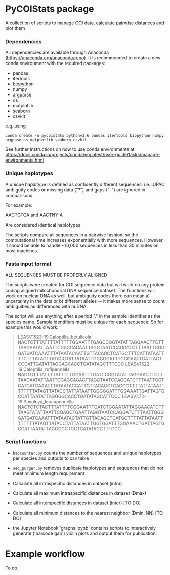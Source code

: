 # PyCOIStats package
A collection of scripts to manage COI data, calculate pairwise distances and plot them

### Dependencies

All dependencies are available through Anaconda (https://anaconda.org/anaconda/repo). It is recommended to create a new conda environment with the required packages:

- pandas
- itertools
- biopython
- numpy
- argparse
- os
- matplotlib
- seaborn
- csvkit

e.g. using

```conda create -n pycoistats python=3.6 pandas itertools biopython numpy argpase os matplotlib seaborn csvkit```

See further instructions on how to use conda environments at https://docs.conda.io/projects/conda/en/latest/user-guide/tasks/manage-environments.html


### Unique haplotypes

A unique haplotype is defined as confidently different sequences; i.e. IUPAC ambiguity codes or missing data ("?") and gaps ("-") are ignored in comparisons.

For example:

AACTGTCA and AACTNY-A

Are considered identical haplotypes.


The scripts compare all sequences in a pairwise fashion, so the computational time increases exponentially with more sequences. However, it should be able to handle ~10,000 sequences in less than 30 minutes on most machines.


### Fasta input format

ALL SEQUENCES MUST BE PROPERLY ALIGNED

The scripts were created for COI sequence data but will work on any protein coding aligned mitochondrial DNA sequence dataset. The functions will work on nuclear DNA as well, but ambiguity codes there can mean a) uncertainty in the data or b) different alleles -- it makes more sense to count ambiguities as differences with nuDNA.

The script will use anything after a period "." in the sample identifier as the species name. Sample identifiers must be unique for each sequence. So for example this would work:

>LEASV1523-19.Caloptilia_betulicola
NACTCTTTATTTTATTTTTGGAATTTGAGCCGGTATATTAGGAACTTCTTTAAGAATATTAATTCGAGCAGAATTAGGTAATCCAGGATCTTTAATTGGGGATGATCAAATTTATAATACAATTGTTACAGCTCATGCTTTCATTATAATTTTCTTTATAGTTATACCTATTATAATTGGGGGATTTGGGAATTGATTAGTCCCATTGATATTAGGAGCACCTGATATAGCTTTCCC
>LEASV1522-19.Caloptilia_rufipennella
NACTCTTTATTTTATTTTTGGAATTTGATCCGGTATATTAGGAACTTCTTTAAGAATATTAATTCGAGCAGAGTTAGGTAATCCAGGATCTTTAATTGGTGATGATCAAATTTATAATACCATTGTTACAGCTCACGCTTTTATTATAATTTTTTTTATAGTTATACCTATTATAATTGGGGGATTTGGAAATTGATTAGTGCCATTAATATTAGGGGCACCTGATATAGCATTCCC
>LEASV472-19.Povolnya_leucapennella
NACTCTCTACTTTATTTTCGGAATTTGATCTGGAATATTAGGAACATCTTTAAGTATATTAATTCGAGCTGAATTAGGTAATCCAGGATCTTTAATTGGGGATGATCAAATTTATAATACTATTGTTACAGCTCATGCTTTTATTATAATTTTTTTTATAGTTATACCTATTATAATTGGTGGATTTGGAAACTGATTAGTGCCATTAATATTAGGGGCTCCTGATATAGCTTTCCC


### Script functions

- `hapcounter.py` counts the number of sequences and unique haplotypes per species and outputs to csv table 

- `seq_purger.py` removes duplicate haplotypes and sequences that do not meet minimum length requirement

- Calculate all intraspecific distances in dataset (intra)
- Calculate all maximum intraspecific distances in dataset (Dmax)

- Calculate all interspecific distances in dataset (inter) [TO DO]
- Calculate all minimum distances to the nearest neighbor (Dmin_NN) [TO DO]

- the Jupyter Notebook 'graphs.ipynb' contains scripts to interactively generate ('barcode gap') violin plots and output them for publication.

# Example workflow

To do.
